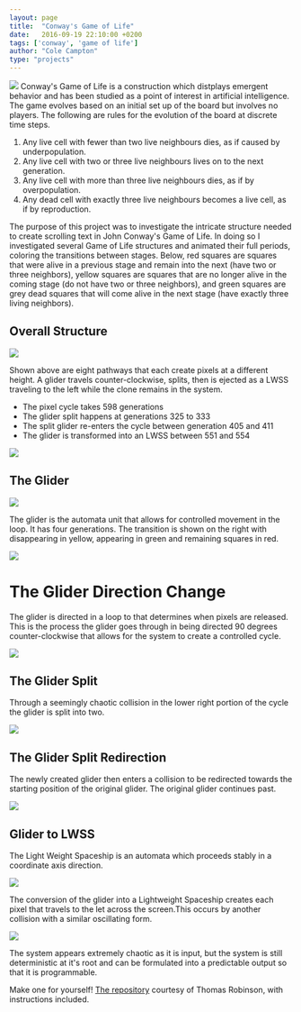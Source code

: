 ```yaml
---
layout: page
title:  "Conway's Game of Life"
date:   2016-09-19 22:10:00 +0200
tags: ['conway', 'game of life']
author: "Cole Campton"
type: "projects"
---
```

![](images/ColeCampton.gif)
Conway's Game of Life is a construction which distplays emergent behavior and has been studied as a point of interest in artificial intelligence. The game evolves based on an initial set up of the board but involves no players. The following are rules for the evolution of the board at discrete time steps. 

1. Any live cell with fewer than two live neighbours dies, as if caused by underpopulation.
1. Any live cell with two or three live neighbours lives on to the next generation.
1. Any live cell with more than three live neighbours dies, as if by overpopulation.
1. Any dead cell with exactly three live neighbours becomes a live cell, as if by reproduction.


The purpose of this project was to investigate the intricate structure needed to create scrolling text in John Conway's Game of Life. In doing so I investigated several Game of Life structures and animated their full periods, coloring the transitions between stages. Below, red squares are squares that were alive in a previous stage and remain into the next (have two or three neighbors), yellow squares are squares that are no longer alive in the coming stage (do not have two or three neighbors), and green squares are grey dead squares that will come alive in the next stage (have exactly three living neighbors).

## Overall Structure
![](images/PixelCreators.png)

Shown above are eight pathways that each create pixels at a different height. A glider travels counter-clockwise, splits, then is ejected as a LWSS traveling to the left while the clone remains in the system.

* The pixel cycle takes 598 generations
* The glider split happens at generations 325 to 333
* The split glider re-enters the cycle between generation 405 and 411
* The glider is transformed into an LWSS between 551 and 554


![](images/Pathway.png)

## The Glider
![](images/glider.gif)

The glider is the automata unit that allows for controlled movement in the loop. It has four generations. The transition is shown on the right with disappearing in yellow, appearing in green and remaining squares in red.

![](images/allglider.png)

# The Glider Direction Change
The glider is directed in a loop to that determines when pixels are released. 
This is the process the glider goes through in being directed 90 degrees counter-clockwise that allows for the system to create a controlled cycle.

![](images/allDirectionChange.png)

## The Glider Split
Through a seemingly chaotic collision in the lower right portion of the cycle the glider is split into two. 

![](images/allGliderSplit.png)

## The Glider Split Redirection

The newly created glider then enters a collision to be redirected towards the starting position of the original glider. The original glider continues past.

![](images/gliderSplitDC2.png)

## Glider to LWSS
The Light Weight Spaceship is an automata which proceeds stably in a coordinate axis direction.

![](images/Lwss.gif)

The conversion of the glider into a Lightweight Spaceship creates each pixel that travels to the let across the screen.This occurs by another collision with a similar oscillating form.

![](images/GliderToLWSS.png)

The system appears extremely chaotic as it is input, but the system is still deterministic at it's root and can be formulated into a predictable output so that it is programmable. 


<!-- Make one for yourself! [The repository](https://github.com/cipan/life-gen/) , with instructions included. -->

<!--The code is a correction to [Thomas Robinson's program](http://tlrobinson.net/blog/2009/02/game-of-life-generator/), to accommodate recent changes to Ruby. -->

Make one for yourself! [The repository](https://github.com/tlrobinson/life-gen) courtesy of Thomas Robinson, with instructions included.
